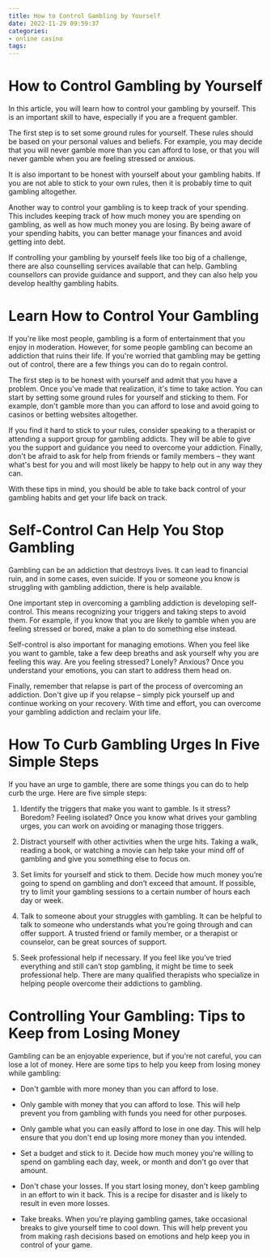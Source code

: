 ```yaml
---
title: How to Control Gambling by Yourself
date: 2022-11-29 09:59:37
categories:
- online casino
tags:
---
```



#  How to Control Gambling by Yourself

In this article, you will learn how to control your gambling by yourself. This is an important skill to have, especially if you are a frequent gambler.

The first step is to set some ground rules for yourself. These rules should be based on your personal values and beliefs. For example, you may decide that you will never gamble more than you can afford to lose, or that you will never gamble when you are feeling stressed or anxious.

It is also important to be honest with yourself about your gambling habits. If you are not able to stick to your own rules, then it is probably time to quit gambling altogether.

Another way to control your gambling is to keep track of your spending. This includes keeping track of how much money you are spending on gambling, as well as how much money you are losing. By being aware of your spending habits, you can better manage your finances and avoid getting into debt.

If controlling your gambling by yourself feels like too big of a challenge, there are also counselling services available that can help. Gambling counsellors can provide guidance and support, and they can also help you develop healthy gambling habits.

#  Learn How to Control Your Gambling

If you're like most people, gambling is a form of entertainment that you enjoy in moderation. However, for some people gambling can become an addiction that ruins their life. If you're worried that gambling may be getting out of control, there are a few things you can do to regain control.

The first step is to be honest with yourself and admit that you have a problem. Once you've made that realization, it's time to take action. You can start by setting some ground rules for yourself and sticking to them. For example, don't gamble more than you can afford to lose and avoid going to casinos or betting websites altogether.

If you find it hard to stick to your rules, consider speaking to a therapist or attending a support group for gambling addicts. They will be able to give you the support and guidance you need to overcome your addiction. Finally, don't be afraid to ask for help from friends or family members – they want what's best for you and will most likely be happy to help out in any way they can.

With these tips in mind, you should be able to take back control of your gambling habits and get your life back on track.

#  Self-Control Can Help You Stop Gambling

Gambling can be an addiction that destroys lives. It can lead to financial ruin, and in some cases, even suicide. If you or someone you know is struggling with gambling addiction, there is help available.

One important step in overcoming a gambling addiction is developing self-control. This means recognizing your triggers and taking steps to avoid them. For example, if you know that you are likely to gamble when you are feeling stressed or bored, make a plan to do something else instead.

Self-control is also important for managing emotions. When you feel like you want to gamble, take a few deep breaths and ask yourself why you are feeling this way. Are you feeling stressed? Lonely? Anxious? Once you understand your emotions, you can start to address them head on.

Finally, remember that relapse is part of the process of overcoming an addiction. Don't give up if you relapse – simply pick yourself up and continue working on your recovery. With time and effort, you can overcome your gambling addiction and reclaim your life.

#  How To Curb Gambling Urges In Five Simple Steps

If you have an urge to gamble, there are some things you can do to help curb the urge. Here are five simple steps:

1. Identify the triggers that make you want to gamble. Is it stress? Boredom? Feeling isolated? Once you know what drives your gambling urges, you can work on avoiding or managing those triggers.

2. Distract yourself with other activities when the urge hits. Taking a walk, reading a book, or watching a movie can help take your mind off of gambling and give you something else to focus on.

3. Set limits for yourself and stick to them. Decide how much money you’re going to spend on gambling and don’t exceed that amount. If possible, try to limit your gambling sessions to a certain number of hours each day or week.

4. Talk to someone about your struggles with gambling. It can be helpful to talk to someone who understands what you’re going through and can offer support. A trusted friend or family member, or a therapist or counselor, can be great sources of support.

5. Seek professional help if necessary. If you feel like you’ve tried everything and still can’t stop gambling, it might be time to seek professional help. There are many qualified therapists who specialize in helping people overcome their addictions to gambling.

#  Controlling Your Gambling: Tips to Keep from Losing Money

Gambling can be an enjoyable experience, but if you're not careful, you can lose a lot of money. Here are some tips to help you keep from losing money while gambling:

- Don't gamble with more money than you can afford to lose.

- Only gamble with money that you can afford to lose. This will help prevent you from gambling with funds you need for other purposes.

- Only gamble what you can easily afford to lose in one day. This will help ensure that you don't end up losing more money than you intended.

- Set a budget and stick to it. Decide how much money you're willing to spend on gambling each day, week, or month and don't go over that amount.

- Don't chase your losses. If you start losing money, don't keep gambling in an effort to win it back. This is a recipe for disaster and is likely to result in even more losses.

- Take breaks. When you're playing gambling games, take occasional breaks to give yourself time to cool down. This will help prevent you from making rash decisions based on emotions and help keep you in control of your game.